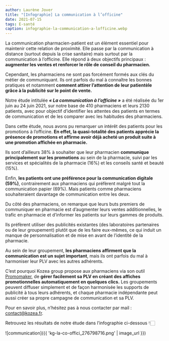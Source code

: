 ```yaml
---
author: Laurène Jover
title: "[Infographie] La communication à l’officine"
date: 2021-07-15
tags: E-santé
caption: infographie-la-communication-a-lofficine.webp
---
```


La communication pharmacien-patient est un élément essentiel pour maintenir cette relation de proximité. Elle passe par la communication à distance (surtout depuis la crise sanitaire) mais surtout par la communication à l’officine. Elle répond à deux objectifs principaux : **augmenter les ventes et renforcer le rôle de conseil du pharmacien.**

Cependant, les pharmaciens ne sont pas forcément formés aux clés du métier de communiquant. Ils ont parfois du mal à connaître les bonnes pratiques et notamment **comment attirer l’attention de leur patientèle grâce à la publicité sur le point de vente.**

Notre étude intitulée **_« La communication à l’officine »_** a été réalisée du 1er juin au 24 juin 2021, sur notre base de 410 pharmaciens et leurs 2130 patients, avec pour objectif d’identifier les attentes des patients en termes de communication et de les comparer avec les habitudes des pharmaciens.

Dans cette étude, nous avons pu remarquer un intérêt des patients pour les promotions à l’officine. **En effet, la quasi-totalité des patients apprécie la présence de promotions et affirme avoir déjà acheté un produit suite à une promotion affichée en pharmacie.**

Ils sont d’ailleurs 38% à souhaiter que leur pharmacien **communique principalement sur les promotions** au sein de la pharmacie, suivi par les services et spécialités de la pharmacie (16%) et les conseils santé et beauté (15%).

Enfin, **les patients ont une préférence pour la communication digitale (59%)**, contrairement aux pharmaciens qui préfèrent malgré tout la communication papier (69%). Mais patients comme pharmaciens souhaiteraient davantage de communication entre les deux.

Du côté des pharmaciens, on remarque que leurs buts premiers de communiquer en pharmacie est d’augmenter leurs ventes additionnelles, le trafic en pharmacie et d’informer les patients sur leurs gammes de produits.

Ils préfèrent utiliser des publicités existantes (des laboratoires partenaires ou de leur groupement) plutôt que de les faire eux-mêmes, ce qui induit un manque de personnalisation et de mise en avant de l’identité de la pharmacie.

Au sein de leur groupement, **les pharmaciens affirment que la communication est un sujet important**, mais ils ont parfois du mal à harmoniser leur PLV avec les autres adhérents.

C’est pourquoi Kozea group propose aux pharmaciens via son outil [Promomaker](https://www.promomaker.fr/), de **gérer facilement sa PLV en créant des affiches promotionnelles automatiquement en quelques clics.** Les groupements peuvent diffuser simplement et de façon harmonisée les supports de publicité à tous leurs adhérents, et chaque pharmacie indépendante peut aussi créer sa propre campagne de communication et sa PLV.

Pour en savoir plus, n’hésitez pas à nous contacter par mail : [contact@kozea.fr](mailto:contact@kozea.fr).

Retrouvez les résultats de notre étude dans l’infographie ci-dessous 👇🏻

![communication]({{ 'kg-la-co-offici_276798716.png' | image_url }})
